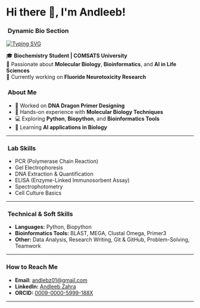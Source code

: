 
# Hi there 👋, I'm Andleeb!

### ​ **Dynamic Bio Section**
[![Typing SVG](https://readme-typing-svg.herokuapp.com?size=22&color=F72D4E&lines=Biochemist+in+the+making;Passionate+about+Genomics;Primer+Designer;Bioinformatics+Learner;AI+for+Life+Sciences;Python+%26+Biopython+Explorer)](https://git.io/typing-svg)


🎓 **Biochemistry Student | COMSATS University**  
🔬 Passionate about **Molecular Biology**, **Bioinformatics**, and **AI in Life Sciences**  
🧪 Currently working on **Fluoride Neurotoxicity Research**  


### ​ **About Me**
- 🔭 Worked on **DNA Dragon Primer Designing**
- 🧪 Hands-on experience with **Molecular Biology Techniques**
- 💻 Exploring **Python**, **Biopython**, and **Bioinformatics Tools**
- 🌱 Learning **AI applications in Biology**

---

### ​ **Lab Skills**
- PCR (Polymerase Chain Reaction)  
- Gel Electrophoresis  
- DNA Extraction & Quantification  
- ELISA (Enzyme-Linked Immunosorbent Assay)  
- Spectrophotometry  
- Cell Culture Basics  

---

### ​ **Technical & Soft Skills**
- **Languages:** Python, Biopython  
- **Bioinformatics Tools:** BLAST, MEGA, Clustal Omega, Primer3  
- **Other:** Data Analysis, Research Writing, Git & GitHub, Problem-Solving, Teamwork  

---


###  **How to Reach Me**
- **Email:** [andlebz01@gmail.com](mailto:andlebz01@gmail.com)  
- **LinkedIn:** [Andleeb Zahra](https://www.linkedin.com/in/andleeb-zahra-b431a7294)  
- **ORCID:** [0009-0000-5999-188X](https://orcid.org/0009-0000-5999-188X)  

---

